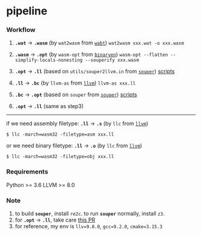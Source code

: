 # pipeline

### Workflow

1. __`.wat`__ →  __`.wasm`__ (by `wat2wasm` from [`wabt`](https://github.com/WebAssembly/wabt))
`wat2wasm xxx.wat -o xxx.wasm`

2. __`.wasm`__ →  __`.opt`__ (by `wasm-opt` from [`binaryen`](https://github.com/WebAssembly/binaryen))
`wasm-opt --flatten --simplify-locals-nonesting --souperify xxx.wasm`

3. __`.opt`__ → __`.ll`__ (based on `utils/souper2llvm.in` from [`souper`](https://github.com/google/souper))
[scripts](https://github.com/KTH/slumps/tree/master/utils/souper2wasm)

4. __`.ll`__ → __`.bc`__ (by `llvm-as` from [`llvm`](https://llvm.org/docs/index.html))
`llvm-as xxx.ll`

5. __`.bc`__ → __`.opt`__ (based on `souper` from [`souper`](https://github.com/google/souper))
[scripts](https://github.com/KTH/slumps/tree/master/utils/souper_candidates)

6. __`.opt`__ → __`.ll`__ (same as step3)

----

if we need assembly filetype:
__`.ll`__ → __`.s`__ (by `llc` from [`llvm`](https://llvm.org/docs/index.html))
```
$ llc -march=wasm32 -filetype=asm xxx.ll
```
or we need binary filetype:
__`.ll`__ → __`.o`__ (by `llc` from [`llvm`](https://llvm.org/docs/index.html))
```
$ llc -march=wasm32 -filetype=obj xxx.ll
```

### Requirements

Python >= 3.6
LLVM >= 8.0

### Note
1. to build __`souper`__, install `re2c`. to run __`souper`__ normally, install `z3`.
2. for __`.opt`__ → __`.ll`__, take care [this PR](https://github.com/google/souper/pull/504)
3. for reference, my env is `llv=9.0.0`, `gcc=9.2.0`, `cmake=3.15.3`
